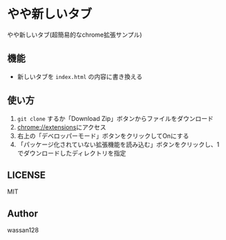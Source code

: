 # やや新しいタブ 
やや新しいタブ(超簡易的なchrome拡張サンプル)

## 機能
* 新しいタブを `index.html` の内容に書き換える

## 使い方
1. `git clone` するか「Download Zip」ボタンからファイルをダウンロード
2. [chrome://extensions](chrome://extensions/)にアクセス
3. 右上の「デベロッパーモード」ボタンをクリックしてOnにする
4. 「パッケージ化されていない拡張機能を読み込む」ボタンをクリックし、1でダウンロードしたディレクトリを指定

## LICENSE
MIT

## Author
wassan128
